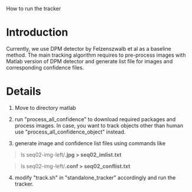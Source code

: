 How to run the tracker

# Introduction #

Currently, we use DPM detector by Felzenszwalb et al as a baseline method. The main tracking algorithm requires to pre-process images with Matlab version of DPM detector and generate list file for images and corresponding confidence files.


# Details #

1. Move to directory matlab

2. run "process\_all\_confidence" to download required packages and process images. In case, you want to track objects other than human use "process\_all\_confidence\_object" instead.

3. generate image and confidence list files using commands like
> ls seq02-img-left/**.jpg > seq02\_imlist.txt**

> ls seq02-img-left/**.conf > seq02\_conflist.txt**

4. modify "track.sh" in "standalone\_tracker" accordingly and run the tracker.